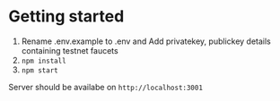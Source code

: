 # Getting started

1. Rename .env.example to .env and Add privatekey, publickey details containing testnet faucets
2. `npm install`
3. `npm start`

Server should be availabe on `http://localhost:3001`